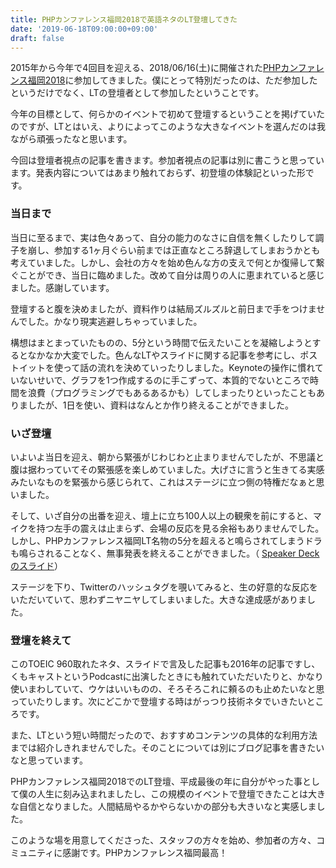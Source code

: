 ```yaml
---
title: PHPカンファレンス福岡2018で英語ネタのLT登壇してきた
date: '2019-06-18T09:00:00+09:00'
draft: false
---
```


2015年から今年で4回目を迎える、2018/06/16(土)に開催された[PHPカンファレンス福岡2018](https://phpcon.fukuoka.jp/2018/)に参加してきました。僕にとって特別だったのは、ただ参加したというだけでなく、LTの登壇者として参加したということです。

今年の目標として、何らかのイベントで初めて登壇するということを掲げていたのですが、LTとはいえ、よりによってこのような大きなイベントを選んだのは我ながら頑張ったなと思います。

今回は登壇者視点の記事を書きます。参加者視点の記事は別に書こうと思っています。発表内容についてはあまり触れておらず、初登壇の体験記といった形です。

### 当日まで

当日に至るまで、実は色々あって、自分の能力のなさに自信を無くしたりして調子を崩し、参加する1ヶ月ぐらい前までは正直なところ辞退してしまおうかとも考えていました。しかし、会社の方々を始め色んな方の支えで何とか復帰して繋ぐことができ、当日に臨めました。改めて自分は周りの人に恵まれていると感じました。感謝しています。

登壇すると腹を決めましたが、資料作りは結局ズルズルと前日まで手をつけませんでした。かなり現実逃避しちゃっていました。

構想はまとまっていたものの、5分という時間で伝えたいことを凝縮しようとするとなかなか大変でした。色んなLTやスライドに関する記事を参考にし、ポストイットを使って話の流れを決めていったりしました。Keynoteの操作に慣れていないせいで、グラフを1つ作成するのに手こずって、本質的でないところで時間を浪費（プログラミングでもあるあるかも）してしまったりといったこともありましたが、1日を使い、資料はなんとか作り終えることができました。

### いざ登壇

いよいよ当日を迎え、朝から緊張がじわじわと止まりませんでしたが、不思議と腹は据わっていてその緊張感を楽しめていました。大げさに言うと生きてる実感みたいなものを緊張から感じられて、これはステージに立つ側の特権だなぁと思いました。

そして、いざ自分の出番を迎え、壇上に立ち100人以上の観衆を前にすると、マイクを持つ左手の震えは止まらず、会場の反応を見る余裕もありませんでした。しかし、PHPカンファレンス福岡LT名物の5分を超えると鳴らされてしまうドラも鳴らされることなく、無事発表を終えることができました。（
[Speaker Deckのスライド](https://speakerdeck.com/tnagatomi/sohutoueaenziniagaying-yu-niguan-reqin-simufang-fa)）

ステージを下り、Twitterのハッシュタグを覗いてみると、生の好意的な反応をいただいていて、思わずニヤニヤしてしまいました。大きな達成感がありました。

### 登壇を終えて

このTOEIC 960取れたネタ、スライドで言及した記事も2016年の記事ですし、 くもキャストというPodcastに出演したときにも触れていただいたりと、かなり使いまわしていて、ウケはいいものの、そろそろこれに頼るのも止めたいなと思っていたりします。次にどこかで登壇する時はがっつり技術ネタでいきたいところです。

また、LTという短い時間だったので、おすすめコンテンツの具体的な利用方法までは紹介しきれませんでした。そのことについては別にブログ記事を書きたいなと思っています。

PHPカンファレンス福岡2018でのLT登壇、平成最後の年に自分がやった事として僕の人生に刻み込まれましたし、この規模のイベントで登壇できたことは大きな自信となりました。人間結局やるかやらないかの部分も大きいなと実感しました。

このような場を用意してくださった、スタッフの方々を始め、参加者の方々、コミュニティに感謝です。PHPカンファレンス福岡最高！
